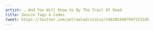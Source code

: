 ```yaml
---
artist: … And You Will Know Us By The Trail Of Dead
title: Source Tags & Codes
tweet: https://twitter.com/yellowled/status/1461054487947321345
---
```

